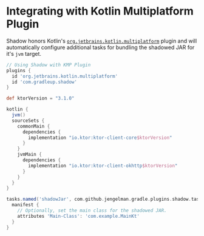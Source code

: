 # Integrating with Kotlin Multiplatform Plugin

Shadow honors Kotlin's
[`org.jetbrains.kotlin.multiplatform`](https://kotlinlang.org/docs/multiplatform-intro.html) plugin and will automatically
configure additional tasks for bundling the shadowed JAR for it's `jvm` target.

```groovy
// Using Shadow with KMP Plugin
plugins {
  id 'org.jetbrains.kotlin.multiplatform'
  id 'com.gradleup.shadow'
}

def ktorVersion = "3.1.0"

kotlin {
  jvm()
  sourceSets {
    commonMain {
      dependencies {
        implementation "io.ktor:ktor-client-core$ktorVersion"
      }
    }
    jvmMain {
      dependencies {
        implementation "io.ktor:ktor-client-okhttp$ktorVersion"
      }
    }
  }
}

tasks.named('shadowJar', com.github.jengelman.gradle.plugins.shadow.tasks.ShadowJar) {
  manifest {
    // Optionally, set the main class for the shadowed JAR.
    attributes 'Main-Class': 'com.example.MainKt'
  }
}
```
